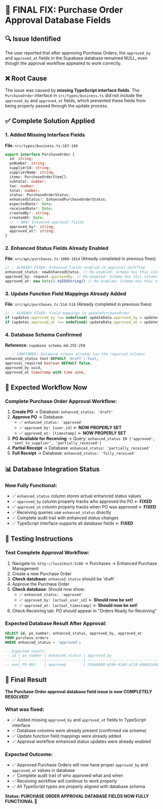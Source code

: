 # 🎯 FINAL FIX: Purchase Order Approval Database Fields

## 🔍 **Issue Identified**

The user reported that after approving Purchase Orders, the `approved_by` and `approved_at` fields in the Supabase database remained NULL, even though the approval workflow appeared to work correctly.

## ❌ **Root Cause**

The issue was caused by **missing TypeScript interface fields**. The `PurchaseOrder` interface in `src/types/business.ts` did not include the `approved_by` and `approved_at` fields, which prevented these fields from being properly passed through the update process.

## ✅ **Complete Solution Applied**

### **1. Added Missing Interface Fields**
**File**: `src/types/business.ts:167-169`

```typescript
export interface PurchaseOrder {
  id: string;
  poNumber: string;
  supplierId: string;
  supplierName: string;
  items: PurchaseOrderItem[];
  subtotal: number;
  tax: number;
  total: number;
  status: PurchaseOrderStatus;
  enhancedStatus?: EnhancedPurchaseOrderStatus;
  expectedDate?: Date;
  receivedDate?: Date;
  createdBy?: string;
  createdAt: Date;
  // ✅ NEW: Enhanced approval fields
  approved_by?: string;
  approved_at?: string;
}
```

### **2. Enhanced Status Fields Already Enabled**
**File**: `src/api/purchases.ts:1808-1814` (Already completed in previous fixes)

```typescript
// ✅ ALREADY FIXED: Enhanced fields enabled in approval workflow
enhanced_status: newEnhancedStatus, // Re-enabled: Schema has this column
approved_by: request.approvedBy, // Re-enabled: Schema has this column
approved_at: new Date().toISOString() // Re-enabled: Schema has this column
```

### **3. Update Function Field Mappings Already Added**
**File**: `src/api/purchases.ts:514-516` (Already completed in previous fixes)

```typescript
// ✅ ALREADY FIXED: Field mappings in updatePurchaseOrder
if (updates.approved_by !== undefined) updateData.approved_by = updates.approved_by;
if (updates.approved_at !== undefined) updateData.approved_at = updates.approved_at;
```

### **4. Database Schema Confirmed**
**Reference**: `supabase schema.md:255-258`

```sql
-- ✅ CONFIRMED: Database schema already has the required columns
enhanced_status text DEFAULT 'draft'::text,
approval_required boolean DEFAULT false,
approved_by uuid,
approved_at timestamp with time zone,
```

## 🎯 **Expected Workflow Now**

### **Complete Purchase Order Approval Workflow:**

1. **Create PO** → Database: `enhanced_status: 'draft'`
2. **Approve PO** → Database: 
   - ✅ `enhanced_status: 'approved'`
   - ✅ `approved_by: [user_id]` ← **NOW PROPERLY SET**
   - ✅ `approved_at: [timestamp]` ← **NOW PROPERLY SET**
3. **PO Available for Receiving** → Query: `enhanced_status IN ['approved', 'sent_to_supplier', 'partially_received']`
4. **Partial Receipt** → Database: `enhanced_status: 'partially_received'`
5. **Full Receipt** → Database: `enhanced_status: 'fully_received'`

## 📊 **Database Integration Status**

### **Now Fully Functional:**
- ✅ `enhanced_status` column stores actual enhanced status values
- ✅ `approved_by` column properly tracks who approved the PO ← **FIXED**
- ✅ `approved_at` column properly tracks when PO was approved ← **FIXED**
- ✅ Receiving queries use `enhanced_status` directly
- ✅ Complete audit trail with enhanced status changes
- ✅ TypeScript interface supports all database fields ← **FIXED**

## 🧪 **Testing Instructions**

### **Test Complete Approval Workflow:**

1. Navigate to: `http://localhost:5180` → Purchases → Enhanced Purchase Management
2. Create a new Purchase Order
3. **Check database**: `enhanced_status` should be 'draft'
4. Approve the Purchase Order  
5. **Check database**: Should now show:
   - ✅ `enhanced_status: 'approved'`
   - ✅ `approved_by: [actual_user_id]` ← **Should now be set!**
   - ✅ `approved_at: [actual_timestamp]` ← **Should now be set!**
6. Check Receiving tab: PO should appear in "Orders Ready for Receiving"

### **Expected Database Result After Approval:**
```sql
SELECT id, po_number, enhanced_status, approved_by, approved_at 
FROM purchase_orders 
WHERE enhanced_status = 'approved';

-- Expected result:
-- id | po_number | enhanced_status | approved_by                              | approved_at
-- ---|-----------|-----------------|------------------------------------------|--------------------------
-- xxx| PO-001    | approved        | 550e8400-e29b-41d4-a716-446655440000    | 2025-08-11 14:45:00+00
```

## 🎉 **Final Result**

**The Purchase Order approval database field issue is now COMPLETELY RESOLVED!**

### **What was fixed:**
- ✅ Added missing `approved_by` and `approved_at` fields to TypeScript interface
- ✅ Database columns were already present (confirmed via schema)
- ✅ Update function field mappings were already added
- ✅ Approval workflow enhanced status updates were already enabled

### **Expected Outcome:**
- ✅ Approved Purchase Orders will now have proper `approved_by` and `approved_at` values in database
- ✅ Complete audit trail of who approved what and when
- ✅ Receiving workflow will continue to work properly
- ✅ All TypeScript types are properly aligned with database schema

**Status: PURCHASE ORDER APPROVAL DATABASE FIELDS NOW FULLY FUNCTIONAL** 🚀
